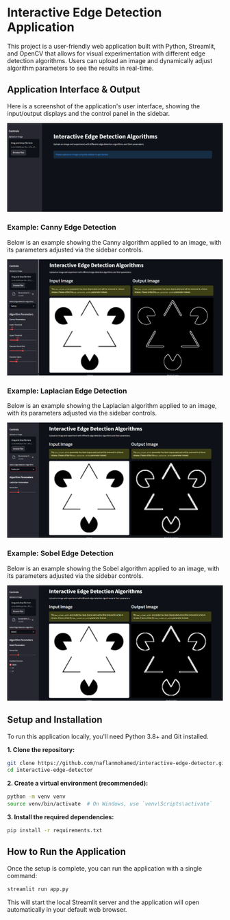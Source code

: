 # Interactive Edge Detection Application

This project is a user-friendly web application built with Python, Streamlit, and OpenCV that allows for visual experimentation with different edge detection algorithms. Users can upload an image and dynamically adjust algorithm parameters to see the results in real-time.

## Application Interface & Output

Here is a screenshot of the application's user interface, showing the input/output displays and the control panel in the sidebar.

![Application UI Overview](screenshots/UI.png)

### Example: Canny Edge Detection

Below is an example showing the Canny algorithm applied to an image, with its parameters adjusted via the sidebar controls.

![Canny Edge Detection Example](screenshots/Canny.png)

### Example: Laplacian Edge Detection

Below is an example showing the Laplacian algorithm applied to an image, with its parameters adjusted via the sidebar controls.

![Laplacian Edge Detection Example](screenshots/Laplacian.png)

### Example: Sobel Edge Detection

Below is an example showing the Sobel algorithm applied to an image, with its parameters adjusted via the sidebar controls.

![Sobel Edge Detection Example](screenshots/Sobel.png)

## Setup and Installation

To run this application locally, you'll need Python 3.8+ and Git installed.

**1. Clone the repository:**

```bash
git clone https://github.com/naflanmohamed/interactive-edge-detector.git
cd interactive-edge-detector
```

**2. Create a virtual environment (recommended):**

```bash
python -m venv venv
source venv/bin/activate  # On Windows, use `venv\Scripts\activate`
```

**3. Install the required dependencies:**

```bash
pip install -r requirements.txt
```

## How to Run the Application

Once the setup is complete, you can run the application with a single command:

```bash
streamlit run app.py
```

This will start the local Streamlit server and the application will open automatically in your default web browser.

